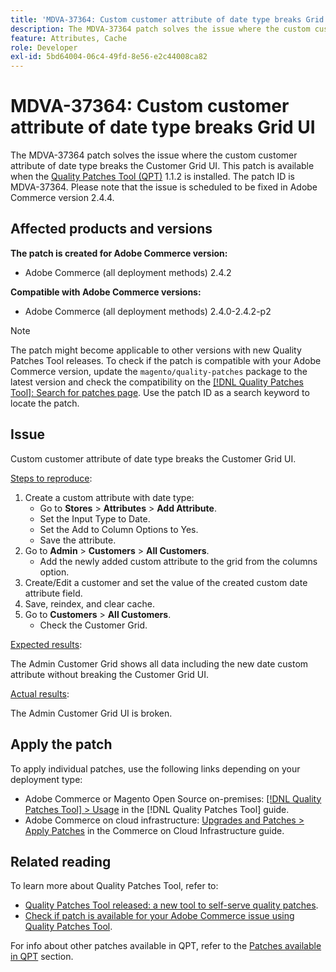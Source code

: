 ```yaml
---
title: 'MDVA-37364: Custom customer attribute of date type breaks Grid UI'
description: The MDVA-37364 patch solves the issue where the custom customer attribute of date type breaks the Customer Grid UI. This patch is available when the [Quality Patches Tool (QPT)](https://experienceleague.adobe.com/en/docs/commerce-operations/tools/quality-patches-tool/quality-patches-tool-to-self-serve-quality-patches) 1.1.2 is installed. The patch ID is MDVA-37364. Please note that the issue is scheduled to be fixed in Adobe Commerce version 2.4.4.
feature: Attributes, Cache
role: Developer
exl-id: 5bd64004-06c4-49fd-8e56-e2c44008ca82
---
```

# MDVA-37364: Custom customer attribute of date type breaks Grid UI

The MDVA-37364 patch solves the issue where the custom customer attribute of date type breaks the Customer Grid UI. This patch is available when the [Quality Patches Tool (QPT)](https://experienceleague.adobe.com/en/docs/commerce-operations/tools/quality-patches-tool/quality-patches-tool-to-self-serve-quality-patches) 1.1.2 is installed. The patch ID is MDVA-37364. Please note that the issue is scheduled to be fixed in Adobe Commerce version 2.4.4.

## Affected products and versions

**The patch is created for Adobe Commerce version:**

* Adobe Commerce (all deployment methods) 2.4.2

**Compatible with Adobe Commerce versions:**

* Adobe Commerce (all deployment methods) 2.4.0-2.4.2-p2

>[!NOTE]
>
>The patch might become applicable to other versions with new Quality Patches Tool releases. To check if the patch is compatible with your Adobe Commerce version, update the `magento/quality-patches` package to the latest version and check the compatibility on the [[!DNL Quality Patches Tool]: Search for patches page](https://experienceleague.adobe.com/en/docs/commerce-operations/tools/quality-patches-tool/quality-patches-tool-to-self-serve-quality-patches). Use the patch ID as a search keyword to locate the patch.

## Issue

Custom customer attribute of date type breaks the Customer Grid UI.

<u>Steps to reproduce</u>:

1. Create a custom attribute with date type:
    * Go to **Stores** > **Attributes** > **Add Attribute**.
    * Set the Input Type to Date.
    * Set the Add to Column Options to Yes.
    * Save the attribute.
1. Go to **Admin** > **Customers** > **All Customers**.
    * Add the newly added custom attribute to the grid from the columns option.
1. Create/Edit a customer and set the value of the created custom date attribute field.
1. Save, reindex, and clear cache.
1. Go to **Customers** > **All Customers**.
    * Check the Customer Grid.

<u>Expected results</u>:

The Admin Customer Grid shows all data including the new date custom attribute without breaking the Customer Grid UI.

<u>Actual results</u>:

The Admin Customer Grid UI is broken.

## Apply the patch

To apply individual patches, use the following links depending on your deployment type:

* Adobe Commerce or Magento Open Source on-premises: [[!DNL Quality Patches Tool] > Usage](/help/tools/quality-patches-tool/usage.md) in the [!DNL Quality Patches Tool] guide.
* Adobe Commerce on cloud infrastructure: [Upgrades and Patches > Apply Patches](https://experienceleague.adobe.com/docs/commerce-cloud-service/user-guide/develop/upgrade/apply-patches.html) in the Commerce on Cloud Infrastructure guide.

## Related reading

To learn more about Quality Patches Tool, refer to:

* [Quality Patches Tool released: a new tool to self-serve quality patches](https://experienceleague.adobe.com/en/docs/commerce-operations/tools/quality-patches-tool/quality-patches-tool-to-self-serve-quality-patches).
* [Check if patch is available for your Adobe Commerce issue using Quality Patches Tool](/help/tools/quality-patches-tool/patches-available-in-qpt/check-patch-for-magento-issue-with-magento-quality-patches.md).

For info about other patches available in QPT, refer to the [Patches available in QPT](https://support.magento.com/hc/en-us/sections/360010506631-Patches-available-in-MQP-tool-) section.
